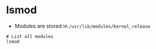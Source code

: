 # lsmod

- Modules are stored in `/usr/lib/modules/kernel_release`

```shell
# List all modules
lsmod
```
